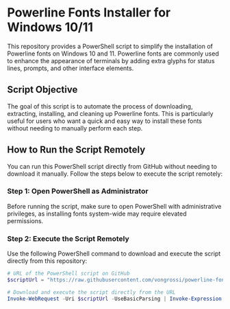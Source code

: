 # Powerline Fonts Installer for Windows 10/11

This repository provides a PowerShell script to simplify the installation of Powerline fonts on Windows 10 and 11. Powerline fonts are commonly used to enhance the appearance of terminals by adding extra glyphs for status lines, prompts, and other interface elements.

## Script Objective

The goal of this script is to automate the process of downloading, extracting, installing, and cleaning up Powerline fonts. This is particularly useful for users who want a quick and easy way to install these fonts without needing to manually perform each step.

## How to Run the Script Remotely

You can run this PowerShell script directly from GitHub without needing to download it manually. Follow the steps below to execute the script remotely:

### Step 1: Open PowerShell as Administrator

Before running the script, make sure to open PowerShell with administrative privileges, as installing fonts system-wide may require elevated permissions.

### Step 2: Execute the Script Remotely

Use the following PowerShell command to download and execute the script directly from this repository:

```powershell
# URL of the PowerShell script on GitHub
$scriptUrl = "https://raw.githubusercontent.com/vongrossi/powerline-fonts-powershell/refs/heads/main/power-line-fonts.ps1"

# Download and execute the script directly from the URL
Invoke-WebRequest -Uri $scriptUrl -UseBasicParsing | Invoke-Expression
